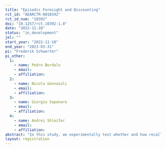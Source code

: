 ```yaml
---
title: "Episodic Foresight and Discounting"
rct_id: "AEARCTR-0010392"
rct_id_num: "10392"
doi: "10.1257/rct.10392-1.0"
date: "2022-11-10"
status: "in_development"
jel: ""
start_year: "2022-11-10"
end_year: "2023-03-31"
pi: "Frederik Schwerter"
pi_other:
  1:
    - name: Pedro Bordalo
    - email: 
    - affiliation: 
  2:
    - name: Nicola Gennaioli
    - email: 
    - affiliation: 
  3:
    - name: Giorgio Saponaro
    - email: 
    - affiliation: 
  4:
    - name: Andrei Shleifer
    - email: 
    - affiliation: 
abstract: "In this study, we experimentally test whether and how recalled-based simulations of the future affects the discounting of future rewards.  "
layout: registration
---
```


